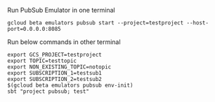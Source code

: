 Run PubSub Emulator in one terminal
```shell
gcloud beta emulators pubsub start --project=testproject --host-port=0.0.0.0:8085
```

Run below commands in other terminal
```shell
export GCS_PROJECT=testproject
export TOPIC=testtopic
export NON_EXISTING_TOPIC=notopic
export SUBSCRIPTION_1=testsub1
export SUBSCRIPTION_2=testsub2
$(gcloud beta emulators pubsub env-init)
sbt "project pubsub; test"
```

